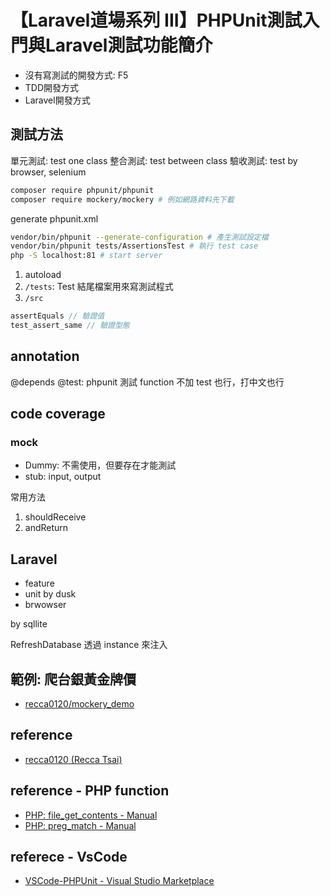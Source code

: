 # 【Laravel道場系列 III】PHPUnit測試入門與Laravel測試功能簡介

* 沒有寫測試的開發方式: F5
* TDD開發方式
* Laravel開發方式

## 測試方法

單元測試: test one class
整合測試: test between class
驗收測試: test by browser, selenium

```sh
composer require phpunit/phpunit
composer require mockery/mockery # 例如網路資料先下載
```

generate phpunit.xml

```sh
vendor/bin/phpunit --generate-configuration # 產生測試設定檔
vendor/bin/phpunit tests/AssertionsTest # 執行 test case
php -S localhost:81 # start server
```

1. autoload
1. `/tests`: Test 結尾檔案用來寫測試程式
1. `/src`

```php
assertEquals // 驗證值
test_assert_same // 驗證型態
```

## annotation

@depends
@test: phpunit 測試 function 不加 test 也行，打中文也行

## code coverage

### mock

* Dummy: 不需使用，但要存在才能測試
* stub: input, output

常用方法

1. shouldReceive
1. andReturn

## Laravel

* feature
* unit by dusk
* brwowser

by sqllite

RefreshDatabase
透過 instance 來注入

## 範例: 爬台銀黃金牌價

* [recca0120/mockery_demo](https://github.com/recca0120/mockery_demo)

## reference

* [recca0120 (Recca Tsai)](https://github.com/recca0120)

## reference - PHP function

* [PHP: file_get_contents - Manual](http://php.net/manual/en/function.file-get-contents.php)
* [PHP: preg_match - Manual](http://php.net/manual/en/function.preg-match.php)

## referece - VsCode

* [VSCode-PHPUnit&#32;-&#32;Visual&#32;Studio&#32;Marketplace](https://marketplace.visualstudio.com/items?itemName=recca0120.vscode-phpunit)